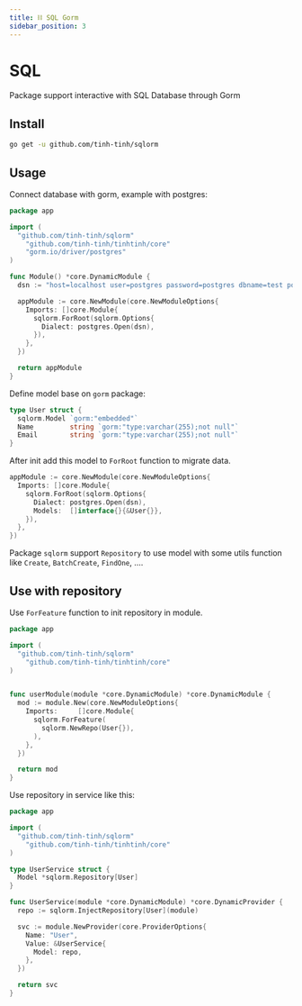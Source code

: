 ```yaml
---
title: ⛓ SQL Gorm
sidebar_position: 3
---
```


# SQL

Package support interactive with SQL Database through Gorm

## Install 

```bash
go get -u github.com/tinh-tinh/sqlorm
```

## Usage

Connect database with gorm, example with postgres:

```go
package app

import (
  "github.com/tinh-tinh/sqlorm"
	"github.com/tinh-tinh/tinhtinh/core"
	"gorm.io/driver/postgres"
)

func Module() *core.DynamicModule {
  dsn := "host=localhost user=postgres password=postgres dbname=test port=5432 sslmode=disable TimeZone=Asia/Shanghai"

  appModule := core.NewModule(core.NewModuleOptions{
    Imports: []core.Module{
      sqlorm.ForRoot(sqlorm.Options{
        Dialect: postgres.Open(dsn),
      }),
    },
  })

  return appModule
}
```

Define model base on `gorm` package:

```go
type User struct {
  sqlorm.Model `gorm:"embedded"`
  Name         string `gorm:"type:varchar(255);not null"`
  Email        string `gorm:"type:varchar(255);not null"`
}
```

After init add this model to `ForRoot` function to migrate data.

```go
appModule := core.NewModule(core.NewModuleOptions{
  Imports: []core.Module{
    sqlorm.ForRoot(sqlorm.Options{
      Dialect: postgres.Open(dsn),
      Models:  []interface{}{&User{}},
    }),
  },
})
```

Package `sqlorm` support `Repository` to use model with some utils function like `Create`, `BatchCreate`, `FindOne`, ....

## Use with repository

Use `ForFeature` function to init repository in module.

```go
package app

import (
  "github.com/tinh-tinh/sqlorm"
	"github.com/tinh-tinh/tinhtinh/core"
)


func userModule(module *core.DynamicModule) *core.DynamicModule {
  mod := module.New(core.NewModuleOptions{
    Imports:     []core.Module{
      sqlorm.ForFeature(
        sqlorm.NewRepo(User{}),
      ),
    },
  })

  return mod
}
```

Use repository in service like this:

```go
package app

import (
  "github.com/tinh-tinh/sqlorm"
	"github.com/tinh-tinh/tinhtinh/core"
)

type UserService struct {
  Model *sqlorm.Repository[User]
}

func UserService(module *core.DynamicModule) *core.DynamicProvider {
  repo := sqlorm.InjectRepository[User](module)

  svc := module.NewProvider(core.ProviderOptions{
    Name: "User",
    Value: &UserService{
      Model: repo,
    },
  })

  return svc
}
```